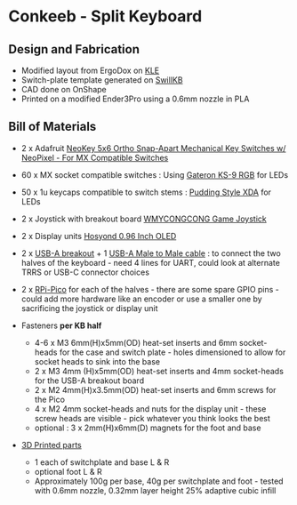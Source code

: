 # Conkeeb - Split Keyboard

## Design and Fabrication
- Modified layout from ErgoDox on [KLE](http://www.keyboard-layout-editor.com/#/)
- Switch-plate template generated on [SwillKB](http://builder.swillkb.com/)
- CAD done on OnShape
- Printed on a modified Ender3Pro using a 0.6mm nozzle in PLA

## Bill of Materials
- 2 x Adafruit [NeoKey 5x6 Ortho Snap-Apart Mechanical Key Switches w/ NeoPixel - For MX Compatible Switches](https://www.adafruit.com/product/5157)
- 60 x MX socket compatible switches : Using [Gateron KS-9 RGB](https://a.co/d/2FaNAoF) for LEDs
- 50 x 1u keycaps compatible to switch stems : [Pudding Style XDA](https://a.co/d/bYV5bW5) for LEDs
- 2 x Joystick with breakout board [WMYCONGCONG Game Joystick](https://a.co/d/7XcAHXY)
- 2 x Display units [Hosyond 0.96 Inch OLED](https://a.co/d/dcp77Un)
- 2 x [USB-A breakout](https://a.co/d/6CouvCj) + 1 [USB-A Male to Male cable](https://a.co/d/9nUPYLn) : to connect the two halves of the keyboard - need 4 lines for UART, could look at alternate TRRS or USB-C connector choices
- 2 x [RPi-Pico](https://www.raspberrypi.com/products/raspberry-pi-pico/) for each of the halves - there are some spare GPIO pins - could add more hardware like an encoder or use a smaller one by sacrificing the joystick or display unit

- Fasteners **per KB half**
    - 4-6 x M3 6mm(H)x5mm(OD) heat-set inserts and 6mm socket-heads for the case and switch plate - holes dimensioned to allow for socket heads to sink into the base
    - 2 x M3 4mm (H)x5mm(OD) heat-set inserts and 4mm socket-heads for the USB-A breakout board
    - 2 x M2 4mm(H)x3.5mm(OD) heat-set inserts and 6mm screws for the Pico
    - 4 x M2 4mm socket-heads and nuts for the display unit - these screw heads are visible - pick whatever you think looks the best
    - optional :  3 x 2mm(H)x6mm(D) magnets for the foot and base

- [3D Printed parts](stl)
    - 1 each of switchplate and base L & R
    - optional foot L & R
    - Approximately 100g per base, 40g per switchplate and foot - tested with 0.6mm nozzle, 0.32mm layer height 25% adaptive cubic infill
